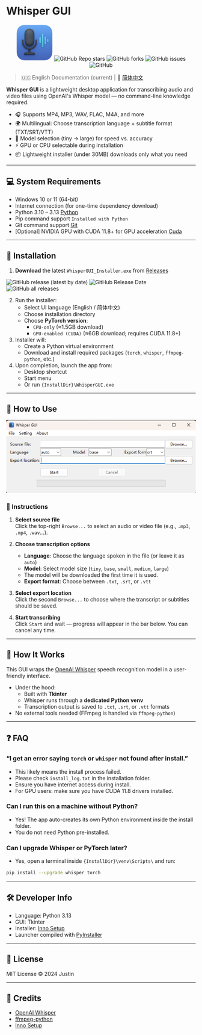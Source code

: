 # Whisper GUI

<p align="center">
  <img src="resources/icon.png" width="96" height="96" alt="Whisper GUI Icon">
  <a href="https://github.com/TBSKBJustin/WhisperGUI/stargazers" style="text-decoration:none" >
        <img alt="GitHub Repo stars" src="https://img.shields.io/github/stars/TBSKBJustin/WhisperGUI">
    </a>
    <a href="https://github.com/TBSKBJustin/WhisperGUI/network" style="text-decoration:none" >
        <img alt="GitHub forks" src="https://img.shields.io/github/forks/TBSKBJustin/WhisperGUI">
    </a>
    <a href="https://github.com/TBSKBJustin/WhisperGUI/issues" style="text-decoration:none">
        <img alt="GitHub issues" src="https://img.shields.io/github/issues/TBSKBJustin/WhisperGUI">
    </a>
    <a href="https://github.com/TBSKBJustin/WhisperGUI/blob/main/LICENSE" style="text-decoration:none" >
        <img alt="GitHub" src="https://img.shields.io/github/license/TBSKBJustin/WhisperGUI">
    </a>
</p>

> 🇺🇸 English Documentation (current) | 📘 [简体中文](./README_zh.md)

**Whisper GUI** is a lightweight desktop application for transcribing audio and video files using OpenAI's Whisper model — no command-line knowledge required.

- 🎧 Supports MP4, MP3, WAV, FLAC, M4A, and more
- 🌍 Multilingual: Choose transcription language + subtitle format (TXT/SRT/VTT)
- 🧠 Model selection (tiny → large) for speed vs. accuracy
- ⚡ GPU or CPU selectable during installation
- 📦 Lightweight installer (under 30MB) downloads only what you need

---

## 💻 System Requirements

- Windows 10 or 11 (64-bit)
- Internet connection (for one-time dependency download)
- Python 3.10 – 3.13 [Python](https://www.python.org/downloads/)
- Pip command support `Installed with Python`
- Git command support [Git](https://git-scm.com/)
- [Optional] NVIDIA GPU with CUDA 11.8+ for GPU acceleration [Cuda](https://developer.nvidia.com/cuda-toolkit)

---

## 🚀 Installation

1. **Download** the latest `WhisperGUI_Installer.exe` from [Releases](https://github.com/TBSKBJustin/WhisperGUI/releases)

<p align="left">
    <a href="https://github.com/TBSKBJustin/WhisperGUI/releases/latest" style="text-decoration:none">
       <img alt="GitHub release (latest by date)" src="https://img.shields.io/github/v/release/TBSKBJustin/whisperGUI">
    </a>
    <a href="https://github.com/TBSKBJustin/WhisperGUI/releases/latest" style="text-decoration:none">
       <img alt="GitHub Release Date" src="https://img.shields.io/github/release-date/TBSKBJustin/WhisperGUI">
    </a>
    <a href="https://github.com/TBSKBJustin/WhisperGUI/releases" style="text-decoration:none">
       <img alt="GitHub all releases" src="https://img.shields.io/github/downloads/TBSKBJustin/WhisperGUI/total">
    </a>
</p>

2. Run the installer:
   - Select UI language (English / 简体中文)
   - Choose installation directory
   - Choose **PyTorch version**:
     - `CPU-only` (≈1.5GB download)
     - `GPU-enabled (CUDA)` (≈6GB download; requires CUDA 11.8+)
3. Installer will:
   - Create a Python virtual environment
   - Download and install required packages (`torch`, `whisper`, `ffmpeg-python`, etc.)
4. Upon completion, launch the app from:
   - Desktop shortcut
   - Start menu
   - Or run `{InstallDir}\WhisperGUI.exe`

---

## 🧪 How to Use

<p align="center">
  <img src="GitHub/GUI.png" width="600" alt="Whisper GUI Screenshot">
</p>

### 🧭 Instructions

1. **Select source file**  
   Click the top-right `Browse...` to select an audio or video file (e.g., `.mp3`, `.mp4`, `.wav`...).

2. **Choose transcription options**  
   - **Language**: Choose the language spoken in the file (or leave it as `auto`)
   - **Model**: Select model size (`tiny`, `base`, `small`, `medium`, `large`)
   - The model will be downloaded the first time it is used.
   - **Export format**: Choose between `.txt`, `.srt`, or `.vtt`

3. **Select export location**  
   Click the second `Browse...` to choose where the transcript or subtitles should be saved.

4. **Start transcribing**  
   Click `Start` and wait — progress will appear in the bar below. You can cancel any time.

---

## 🧠 How It Works

This GUI wraps the [OpenAI Whisper](https://github.com/openai/whisper) speech recognition model in a user-friendly interface.

- Under the hood:
  - Built with **Tkinter**
  - Whisper runs through a **dedicated Python venv**
  - Transcription output is saved to `.txt`, `.srt`, or `.vtt` formats
- No external tools needed (FFmpeg is handled via `ffmpeg-python`)

---

## ❓ FAQ

### “I get an error saying `torch` or `whisper` not found after install.”
- This likely means the install process failed.
- Please check `install_log.txt` in the installation folder.
- Ensure you have internet access during install.
- For GPU users: make sure you have CUDA 11.8 drivers installed.

### Can I run this on a machine without Python?
- Yes! The app auto-creates its own Python environment inside the install folder.
- You do not need Python pre-installed.

### Can I upgrade Whisper or PyTorch later?
- Yes, open a terminal inside `{InstallDir}\venv\Scripts\` and run:
```bash
pip install --upgrade whisper torch
```

---

## 🛠 Developer Info

- Language: Python 3.13
- GUI: Tkinter
- Installer: [Inno Setup](https://jrsoftware.org/isinfo.php)
- Launcher compiled with [PyInstaller](https://pyinstaller.org/)

---

## 📄 License

MIT License © 2024 Justin

---

## 🌟 Credits

- [OpenAI Whisper](https://github.com/openai/whisper)
- [ffmpeg-python](https://github.com/kkroening/ffmpeg-python)
- [Inno Setup](https://jrsoftware.org/)

